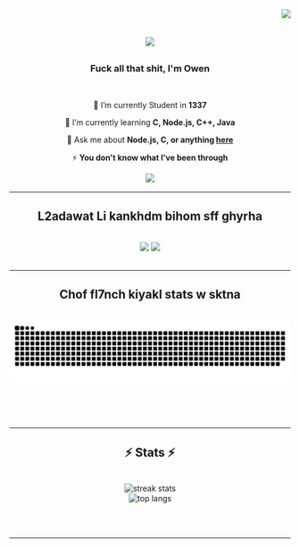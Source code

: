 <img align="right" src="https://visitor-badge.laobi.icu/badge?page_id=salesp07.salesp07" />

<h1 align="center">
    <img src="https://media.discordapp.net/attachments/1273583784675115011/1276599289170362451/pinterestdownloader.com-1724434676.859066.gif?ex=66ca1d3c&is=66c8cbbc&hm=46dbc29bf0ddcb3d10d8e7bd57d5e2bcabaa71bf1d4b65187719b6b6e53083aa&=" />
</h1>

<h3 align="center">Fuck all that shit, I'm Owen</h3>

<br/>

<div align="center">
 
 🔭 I’m currently Student in **1337**
 
 🌱 I’m currently learning **C, Node.js, C++, Java**

💬 Ask me about **Node.js, C, or anything [here](https://discord.gg/dy9rtj3ADG)**

⚡  **You don't know what I've been through**

</div>
 
<div align="center"> 
  <a href="oussamajrhaidergk@gmail.com">
    <img src="https://img.shields.io/badge/Gmail-333333?style=for-the-badge&logo=gmail&logoColor=red" />
  </a>
 
</div>

<hr/>
 
<h2 align="center">L2adawat Li kankhdm bihom sff ghyrha</h2>
<br/>
<div align="center">
    <img src="https://skillicons.dev/icons?i=react,bootstrap,html,css,vscode,github,git" />
    <img src="https://skillicons.dev/icons?i=nodejs,javascript,typescript,c,java,nextjs" /><br>
</div>

<br/>
<hr/>

<div align="center">
  <h2>Chof fl7nch kiyakl stats w sktna </h2>
  <br>
  <img alt="snake eating my contributions" src="https://raw.githubusercontent.com/salesp07/salesp07/output/github-contribution-grid-snake.svg" />
  
  <br/><br/><br/>
</div>

<hr/>

<h2 align="center">⚡ Stats ⚡</h2>
<br>
<div align="center">
  <img width=390 src="https://github-readme-streak-stats-salesp07.vercel.app/?user=salesp07&count_private=true&theme=react&border_radius=10" alt="streak stats"/>
  <br/>
  <img width=325 align="center" src="https://github-readme-stats-salesp07.vercel.app/api/top-langs/?username=salesp07&hide=HTML&langs_count=8&layout=compact&theme=react&border_radius=10&size_weight=0.5&count_weight=0.5&exclude_repo=github-readme-stats" alt="top langs" />
</div>

<br/><br/>

<hr/>

<br/>
 

<br/>


